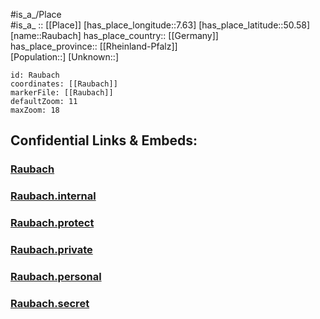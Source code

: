 ﻿---
location: [50.58,7.63] 
mapzoom: [7,12] 
mapmarker: city 
type: City
tags:
- geo/City


SpocWebEntityId: 33650
isDeleted: false
confidential: public

---
#is_a_/Place  
#is_a_ :: [[Place]] 
[has_place_longitude::7.63] 
[has_place_latitude::50.58] 
[name::Raubach] 
has_place_country:: [[Germany]]  
has_place_province:: [[Rheinland-Pfalz]]  
[Population::] 
[Unknown::] 


```leaflet
id: Raubach
coordinates: [[Raubach]] 
markerFile: [[Raubach]] 
defaultZoom: 11 
maxZoom: 18
```


## Confidential Links & Embeds: 

### [Raubach](/_public/Earth/Continent/Europe/Europe~Central/Germany/Germany~West/Rheinland-Pfalz/counties~RP/Neuwied/cities~Neuwied/Puderbach/City/Raubach.md) 

### [Raubach.internal](/_internal/Earth/Continent/Europe/Europe~Central/Germany/Germany~West/Rheinland-Pfalz/counties~RP/Neuwied/cities~Neuwied/Puderbach/City/Raubach.internal.md) 

### [Raubach.protect](/_protect/Earth/Continent/Europe/Europe~Central/Germany/Germany~West/Rheinland-Pfalz/counties~RP/Neuwied/cities~Neuwied/Puderbach/City/Raubach.protect.md) 

### [Raubach.private](/_private/Earth/Continent/Europe/Europe~Central/Germany/Germany~West/Rheinland-Pfalz/counties~RP/Neuwied/cities~Neuwied/Puderbach/City/Raubach.private.md) 

### [Raubach.personal](/_personal/Earth/Continent/Europe/Europe~Central/Germany/Germany~West/Rheinland-Pfalz/counties~RP/Neuwied/cities~Neuwied/Puderbach/City/Raubach.personal.md) 

### [Raubach.secret](/_secret/Earth/Continent/Europe/Europe~Central/Germany/Germany~West/Rheinland-Pfalz/counties~RP/Neuwied/cities~Neuwied/Puderbach/City/Raubach.secret.md) 
